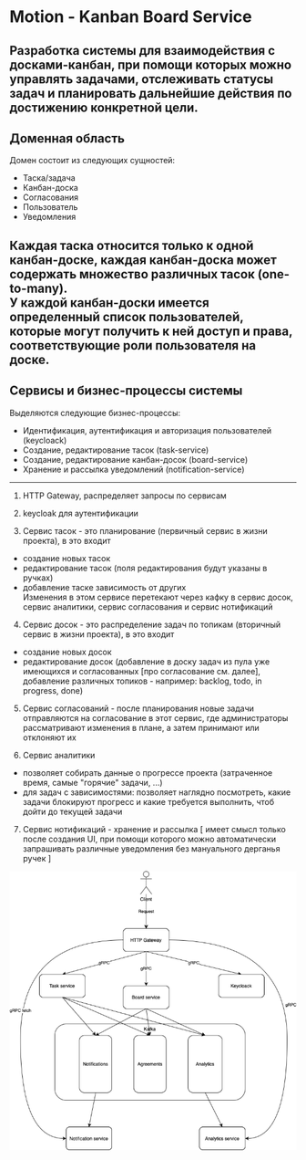 # Motion - Kanban Board Service

Разработка системы для взаимодействия с досками-канбан, при помощи которых можно управлять задачами, отслеживать статусы задач и планировать дальнейшие действия по достижению конкретной цели.
---

## Доменная область

Домен состоит из следующих сущностей:

- Таска/задача
- Канбан-доска
- Согласования
- Пользователь
- Уведомления

Каждая таска относится **только** к одной канбан-доске, каждая канбан-доска может содержать множество различных тасок (one-to-many). \
У каждой канбан-доски имеется определенный список пользователей, которые могут получить к ней доступ и права, соответствующие роли пользователя на доске.
---

## Сервисы и бизнес-процессы системы

Выделяются следующие бизнес-процессы:

- Идентификация, аутентификация и авторизация пользователей (keycloack)
- Создание, редактирование тасок (task-service)
- Создание, редактирование канбан-досок (board-service)
- Хранение и рассылка уведомлений (notification-service)

---

1) HTTP Gateway, распределяет запросы по сервисам

2) keycloak для аутентификации

2) Сервис тасок - это планирование (первичный сервис в жизни проекта), в это входит
  - создание новых тасок
  - редактирование тасок (поля редактирования будут указаны в ручках)
  - добавление таске зависимость от других \
Изменения в этом сервисе перетекают через кафку в сервис досок, сервис аналитики, сервис согласования и сервис нотификаций

4) Сервис досок - это распределение задач по топикам (вторичный сервис в жизни проекта), в это входит
  - создание новых досок
  - редактирование досок (добавление в доску задач из пула уже имеющихся и согласованных [про согласование см. далее], добавление различных топиков - например: backlog, todo, in progress, done)

5) Сервис согласований - после планирования новые задачи отправляются на согласование в этот сервис, где администраторы рассматривают изменения в плане, а затем принимают или отклоняют их

6) Сервис аналитики
  - позволяет собирать данные о прогрессе проекта (затраченное время, самые "горячие" задачи, ...)
  - для задач с зависимостями: позволяет наглядно посмотреть, какие задачи блокируют прогресс и какие требуется выполнить, чтоб дойти до текущей задачи

7) Сервис нотификаций - хранение и рассылка
 [ имеет смысл только после создания UI, при помощи которого можно автоматически запрашивать различные уведомления без мануального дерганья ручек ]

![alt text](docs/services.png)
